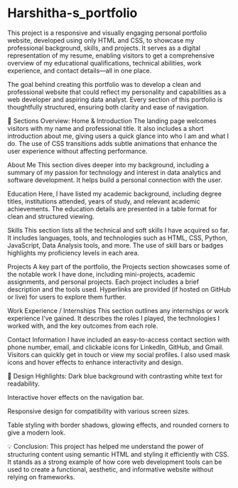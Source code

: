 # Harshitha-s_portfolio
This project is a responsive and visually engaging personal portfolio website, developed using only HTML and CSS, to showcase my professional background, skills, and projects. It serves as a digital representation of my resume, enabling visitors to get a comprehensive overview of my educational qualifications, technical abilities, work experience, and contact details—all in one place.

The goal behind creating this portfolio was to develop a clean and professional website that could reflect my personality and capabilities as a web developer and aspiring data analyst. Every section of this portfolio is thoughtfully structured, ensuring both clarity and ease of navigation.

📌 Sections Overview:
Home & Introduction
The landing page welcomes visitors with my name and professional title. It also includes a short introduction about me, giving users a quick glance into who I am and what I do. The use of CSS transitions adds subtle animations that enhance the user experience without affecting performance.

About Me
This section dives deeper into my background, including a summary of my passion for technology and interest in data analytics and software development. It helps build a personal connection with the user.

Education
Here, I have listed my academic background, including degree titles, institutions attended, years of study, and relevant academic achievements. The education details are presented in a table format for clean and structured viewing.

Skills
This section lists all the technical and soft skills I have acquired so far. It includes languages, tools, and technologies such as HTML, CSS, Python, JavaScript, Data Analysis tools, and more. The use of skill bars or badges highlights my proficiency levels in each area.

Projects
A key part of the portfolio, the Projects section showcases some of the notable work I have done, including mini-projects, academic assignments, and personal projects. Each project includes a brief description and the tools used. Hyperlinks are provided (if hosted on GitHub or live) for users to explore them further.

Work Experience / Internships
This section outlines any internships or work experience I’ve gained. It describes the roles I played, the technologies I worked with, and the key outcomes from each role.

Contact Information
I have included an easy-to-access contact section with phone number, email, and clickable icons for LinkedIn, GitHub, and Gmail. Visitors can quickly get in touch or view my social profiles. I also used mask icons and hover effects to enhance interactivity and design.

🎨 Design Highlights:
Dark blue background with contrasting white text for readability.

Interactive hover effects on the navigation bar.

Responsive design for compatibility with various screen sizes.

Table styling with border shadows, glowing effects, and rounded corners to give a modern look.

💡 Conclusion:
This project has helped me understand the power of structuring content using semantic HTML and styling it efficiently with CSS. It stands as a strong example of how core web development tools can be used to create a functional, aesthetic, and informative website without relying on frameworks.
